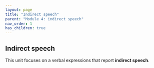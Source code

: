```yaml
---
layout: page
title: "Indirect speech"
parent: "Module 4: indirect speech"
nav_order: 1
has_children: true
---
```


## Indirect speech


This unit focuses on a verbal expressions that report **indirect speech**. 
